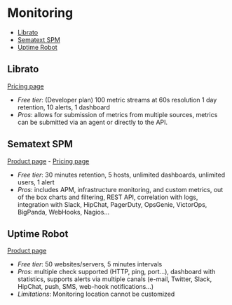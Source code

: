 # Monitoring

<!-- TOC depthFrom:2 -->

- [Librato](#librato)
- [Sematext SPM](#sematext-spm)
- [Uptime Robot](#uptime-robot)

<!-- /TOC -->

## Librato

[Pricing page](https://www.librato.com/pricing)

* *Free tier*: (Developer plan) 100 metric streams at 60s resolution 1 day retention, 10 alerts, 1 dashboard
* *Pros*: allows for submission of metrics from multiple sources, metrics can be submitted via an agent or directly to the API.

## Sematext SPM

[Product page](https://sematext.com/spm) - [Pricing page](http://sematext.com/spm/#plans-and-pricing)

* *Free tier*: 30 minutes retention, 5 hosts, unlimited dashboards, unlimited users, 1 alert
* *Pros*: includes APM, infrastructure monitoring, and custom metrics, out of the box charts and filtering, REST API, correlation with logs, integration with Slack, HipChat, PagerDuty, OpsGenie, VictorOps, BigPanda, WebHooks, Nagios...

## Uptime Robot

[Product page](http://uptimerobot.com/)

* *Free tier*: 50 websites/servers, 5 minutes intervals
* *Pros*: multiple check supported (HTTP, ping, port...), dashboard with statistics, supports alerts via multiple canals (e-mail, Twitter, Slack, HipChat, push, SMS, web-hook notifications...)
* *Limitations*: Monitoring location cannot be customized
